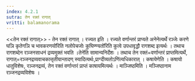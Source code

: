 ```yaml
---
index: 4.2.1
sutra: तेन रक्तं रागात्‌
vritti: balamanorama
---
```


<<तेन रक्तं रागात्>> - तेन रक्तं रागात् । रज्यत इति । रज्यते वर्णान्तरं प्राप्यते अनेनेत्यर्थे रञ्जेः करणे घञि कृतेगञि च भावकरणयो॑रिति नलोपेचजोः कुघिण्ण्यतो॑रिति कुत्वे उपधावृद्धौ रागशब्द इत्यर्थः । तथाच रागशब्देन रञ्जनसाधनं द्रव्यमुक्तं भवति ।तेने॑ति सामान्यनिर्देशः । तथाच तेन रक्तं=वर्णान्तरं प्राप्तमित्यर्थे, रागात्=रञ्जनद्रव्यवाचकात्तृतीयान्तादण् स्यादित्यर्थः,प्राग्दीव्यतोऽणि॑त्यधिकारात् । कषायेणेति । कषायो धातुविशेषः, रञ्जनद्रव्यं, तेन रक्तं वर्णान्तरं प्राप्तं काषायमित्यर्थः । माञ्जिष्ठमिति । मञ्जिष्ठानाम रञ्जनद्रव्यविशेषः ।